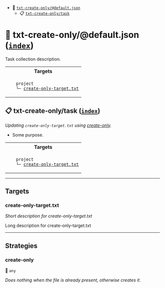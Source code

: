 - <a name="mock-plugin-task-idx-ref-txt-create-onlydefaultjson">:open_file_folder:</a> <a href="#mock-plugin-task-ref-txt-create-onlydefaultjson">`txt-create-only/@default.json`</a>
  - <a name="mock-plugin-task-idx-ref-txt-create-onlytask">:clipboard:</a> <a href="#mock-plugin-task-ref-txt-create-onlytask">`txt-create-only/task`</a>

# :open_file_folder: <a name="mock-plugin-task-ref-txt-create-onlydefaultjson">txt-create-only/@default.json</a> (<a href="#mock-plugin-task-idx-ref-txt-create-onlydefaultjson">`index`</a>)

Task collection description.

<table>
  <tbody>
    <tr>
      <th>Targets</th>
    </tr>
    <tr>
      <td align="left" valign="top">
        <ul>
<code>project</code><br/>
<code>└─&nbsp;<a href="#mock-plugin-target-ref-create-only-targettxt">create-only-target.txt</a></code><br/>
        </ul>
      </td>
    </tr>
  </tbody>
</table>

## :clipboard: <a name="mock-plugin-task-ref-txt-create-onlytask">txt-create-only/task</a> (<a href="#mock-plugin-task-idx-ref-txt-create-onlytask">`index`</a>)

_Updating `create-only-target.txt` using <a href="#mock-plugin-strat-ref-create-only">create-only</a>._

- Some purpose.

<table>
  <tbody>
    <tr>
      <th>Targets</th>
    </tr>
    <tr>
      <td align="left" valign="top">
        <ul>
<code>project</code><br/>
<code>└─&nbsp;<a href="#mock-plugin-target-ref-create-only-targettxt">create-only-target.txt</a></code><br/>
        </ul>
      </td>
    </tr>
  </tbody>
</table>

------

## Targets

### <a name="mock-plugin-target-ref-create-only-targettxt">create-only-target.txt</a>  

*Short description for create-only-target.txt*

Long description for create-only-target.txt

------

## Strategies

### <a name="mock-plugin-strat-ref-create-only">create-only</a>  

:small_blue_diamond: `any`

*Does nothing when the file is already present, otherwise creates it.*

